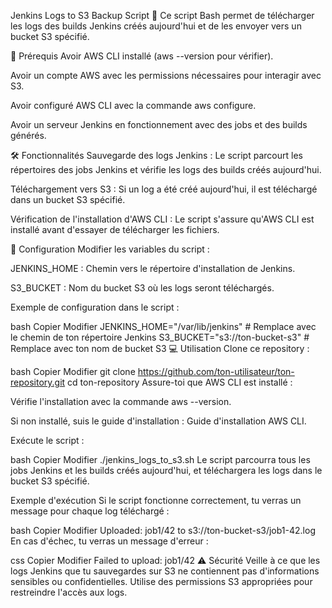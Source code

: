 Jenkins Logs to S3 Backup Script 🚀
Ce script Bash permet de télécharger les logs des builds Jenkins créés aujourd'hui et de les envoyer vers un bucket S3 spécifié.

📌 Prérequis
Avoir AWS CLI installé (aws --version pour vérifier).

Avoir un compte AWS avec les permissions nécessaires pour interagir avec S3.

Avoir configuré AWS CLI avec la commande aws configure.

Avoir un serveur Jenkins en fonctionnement avec des jobs et des builds générés.

🛠️ Fonctionnalités
Sauvegarde des logs Jenkins : Le script parcourt les répertoires des jobs Jenkins et vérifie les logs des builds créés aujourd'hui.

Téléchargement vers S3 : Si un log a été créé aujourd'hui, il est téléchargé dans un bucket S3 spécifié.

Vérification de l'installation d'AWS CLI : Le script s'assure qu'AWS CLI est installé avant d'essayer de télécharger les fichiers.

📝 Configuration
Modifier les variables du script :

JENKINS_HOME : Chemin vers le répertoire d'installation de Jenkins.

S3_BUCKET : Nom du bucket S3 où les logs seront téléchargés.

Exemple de configuration dans le script :

bash
Copier
Modifier
JENKINS_HOME="/var/lib/jenkins"  # Remplace avec le chemin de ton répertoire Jenkins
S3_BUCKET="s3://ton-bucket-s3"  # Remplace avec ton nom de bucket S3
💻 Utilisation
Clone ce repository :

bash
Copier
Modifier
git clone https://github.com/ton-utilisateur/ton-repository.git
cd ton-repository
Assure-toi que AWS CLI est installé :

Vérifie l'installation avec la commande aws --version.

Si non installé, suis le guide d'installation : Guide d'installation AWS CLI.

Exécute le script :

bash
Copier
Modifier
./jenkins_logs_to_s3.sh
Le script parcourra tous les jobs Jenkins et les builds créés aujourd'hui, et téléchargera les logs dans le bucket S3 spécifié.

Exemple d'exécution
Si le script fonctionne correctement, tu verras un message pour chaque log téléchargé :

bash
Copier
Modifier
Uploaded: job1/42 to s3://ton-bucket-s3/job1-42.log
En cas d'échec, tu verras un message d'erreur :

css
Copier
Modifier
Failed to upload: job1/42
⚠️ Sécurité
Veille à ce que les logs Jenkins que tu sauvegardes sur S3 ne contiennent pas d'informations sensibles ou confidentielles. Utilise des permissions S3 appropriées pour restreindre l'accès aux logs.